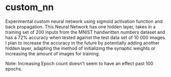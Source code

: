 # custom_nn

Experimental custom neural network using sigmoid activation function and back propagation. This Neural Network has one hidden layer, takes in a training set of 200 inputs from the MNIST handwritten numbers dataset and has a 72% accuracy when tested against the test data set of 10 000 images. I plan to increase the accuracy in the future by potentially adding another hidden layer, adapting the method of initializing the synaptic weights or increasing the amount of images for training.

Note: Increasing Epoch count doesn't seem to have an effect past 100 epochs.
